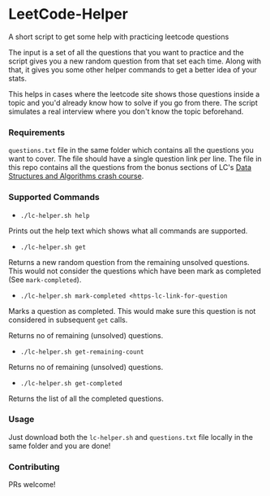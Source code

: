 # LeetCode-Helper
A short script to get some help with practicing leetcode questions

The input is a set of all the questions that you want to practice and the script gives you a new random question from that set each time. 
Along with that, it gives you some other helper commands to get a better idea of your stats.

This helps in cases where the leetcode site shows those questions inside a topic
and you'd already know how to solve if you go from there. The script simulates a
real interview where you don't know the topic beforehand.

### Requirements 
`questions.txt` file in the same folder which contains all the questions you want to cover. 
The file should have a single question link per line. The file in this repo contains 
all the questions from the bonus sections of LC's [Data Structures and Algorithms crash course][1].

### Supported Commands

* `./lc-helper.sh help`

Prints out the help text which shows what all commands are supported.

* `./lc-helper.sh get`

Returns a new random question from the remaining unsolved questions. This would not consider the questions which have been mark as completed (See `mark-completed`).

* `./lc-helper.sh mark-completed <https-lc-link-for-question`

Marks a question as completed. This would make sure this question is not considered in subsequent `get` calls. 

Returns no of remaining (unsolved) questions.

* `./lc-helper.sh get-remaining-count`

Returns no of remaining (unsolved) questions.

* `./lc-helper.sh get-completed`

Returns the list of all the completed questions. 

### Usage

Just download both the `lc-helper.sh` and `questions.txt` file locally in the same folder and you are done!

### Contributing

PRs welcome!

[1]: https://leetcode.com/explore/interview/card/leetcodes-interview-crash-course-data-structures-and-algorithms/
